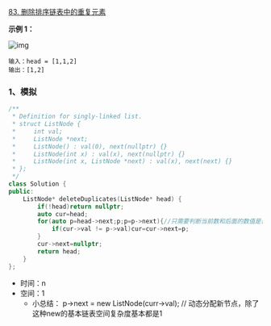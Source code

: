 [83. 删除排序链表中的重复元素](https://leetcode.cn/problems/remove-duplicates-from-sorted-list/)

**示例 1：**

![img](https://assets.leetcode.com/uploads/2021/01/04/list1.jpg)

```
输入：head = [1,1,2]
输出：[1,2]
```



### 1、模拟

```cpp
/**
 * Definition for singly-linked list.
 * struct ListNode {
 *     int val;
 *     ListNode *next;
 *     ListNode() : val(0), next(nullptr) {}
 *     ListNode(int x) : val(x), next(nullptr) {}
 *     ListNode(int x, ListNode *next) : val(x), next(next) {}
 * };
 */
class Solution {
public:
    ListNode* deleteDuplicates(ListNode* head) {
        if(!head)return nullptr;
        auto cur=head;
        for(auto p=head->next;p;p=p->next){//只需要判断当前数和后面的数值是否相等
            if(cur->val != p->val)cur=cur->next=p;
        }
        cur->next=nullptr;
        return head;
    }
};
```

- 时间：n
- 空间：1
  - 小总结： p->next = new ListNode(curr->val); // 动态分配新节点，除了这种new的基本链表空间复杂度基本都是1